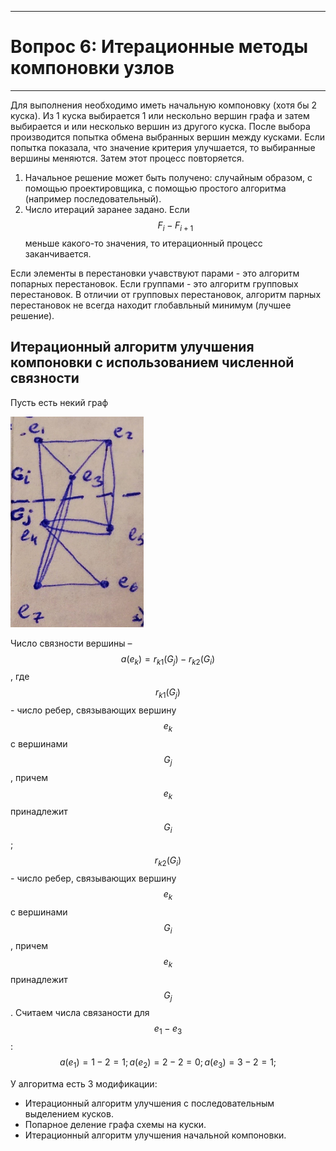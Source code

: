 ___
# Вопрос 6: Итерационные методы компоновки узлов
___

Для выполнения необходимо иметь начальную компоновку (хотя бы 2 куска). Из 1 куска выбирается 1 или нескольно вершин графа и затем выбирается и или несколько вершин из другого куска. После выбора производится попытка обмена выбранных вершин между кусками. Если попытка показала, что значение критерия улучшается, то выбиранные вершины меняются. Затем этот процесс повторяется.

1. Начальное решение может быть получено: случайным образом, с помощью проектировщика, с помощью простого алгоритма (например последовательный).
2. Число итераций заранее задано. Если $$ F_i - F_{i+1} $$ меньше какого-то значения, то итерационный процесс заканчивается.

Если элементы в перестановки учавствуют парами - это алгоритм попарных перестановок. Если группами - это алгоритм групповых перестановок. В отличии от групповых перестановок, алгоритм парных перестановок не всегда находит глобавльный минимум (лучшее решение).

## Итерационный алгоритм улучшения компоновки с использованием численной связности
Пусть есть некий граф

![Граф](../resources/imgs/6/1.png)

Число связности вершины – $$ a(e_k) = r_{k1}(G_j) - r_{k2}(G_i) $$ , где $$ r_{k1}(G_j) $$ - число ребер, связывающих вершину $$ e_k $$ с вершинами $$ G_j $$, причем $$ e_k $$ принадлежит $$ G_i $$; $$ r_{k2}(G_i) $$ - число ребер, связывающих вершину $$ e_k $$ с вершинами $$ G_i $$, причем $$ e_k $$ принадлежит $$ G_j $$. Считаем числа связаности для $$ e_1 - e_3 $$: $$ a(e_1) = 1 - 2 = 1; a(e_2) = 2 - 2 = 0; a(e_3) = 3 - 2 = 1; $$

У алгоритма есть 3 модификации:

* Итерационный алгоритм улучшения с последовательным выделением кусков.
* Попарное деление графа схемы на куски.
* Итерационный алгоритм улучшения начальной компоновки.